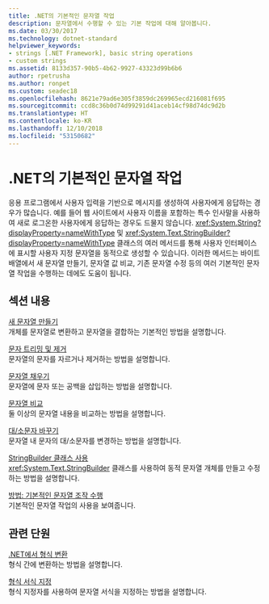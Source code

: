 ```yaml
---
title: .NET의 기본적인 문자열 작업
description: 문자열에서 수행할 수 있는 기본 작업에 대해 알아봅니다.
ms.date: 03/30/2017
ms.technology: dotnet-standard
helpviewer_keywords:
- strings [.NET Framework], basic string operations
- custom strings
ms.assetid: 8133d357-90b5-4b62-9927-43323d99b6b6
author: rpetrusha
ms.author: ronpet
ms.custom: seadec18
ms.openlocfilehash: 8621e79ad6e305f3859dc269965ecd216081f695
ms.sourcegitcommit: ccd8c36b0d74d99291d41aceb14cf98d74dc9d2b
ms.translationtype: HT
ms.contentlocale: ko-KR
ms.lasthandoff: 12/10/2018
ms.locfileid: "53150682"
---
```

# <a name="basic-string-operations-in-net"></a>.NET의 기본적인 문자열 작업
응용 프로그램에서 사용자 입력을 기반으로 메시지를 생성하여 사용자에게 응답하는 경우가 많습니다. 예를 들어 웹 사이트에서 사용자 이름을 포함하는 특수 인사말을 사용하여 새로 로그온한 사용자에게 응답하는 경우도 드물지 않습니다. <xref:System.String?displayProperty=nameWithType> 및 <xref:System.Text.StringBuilder?displayProperty=nameWithType> 클래스의 여러 메서드를 통해 사용자 인터페이스에 표시할 사용자 지정 문자열을 동적으로 생성할 수 있습니다. 이러한 메서드는 바이트 배열에서 새 문자열 만들기, 문자열 값 비교, 기존 문자열 수정 등의 여러 기본적인 문자열 작업을 수행하는 데에도 도움이 됩니다.  
  
## <a name="in-this-section"></a>섹션 내용  
 [새 문자열 만들기](../../../docs/standard/base-types/creating-new.md)  
 개체를 문자열로 변환하고 문자열을 결합하는 기본적인 방법을 설명합니다.  
  
 [문자 트리밍 및 제거](../../../docs/standard/base-types/trimming.md)  
 문자열의 문자를 자르거나 제거하는 방법을 설명합니다.  
  
 [문자열 채우기](../../../docs/standard/base-types/padding.md)  
 문자열에 문자 또는 공백을 삽입하는 방법을 설명합니다.  
  
 [문자열 비교](../../../docs/standard/base-types/comparing.md)  
 둘 이상의 문자열 내용을 비교하는 방법을 설명합니다.  
  
 [대/소문자 바꾸기](../../../docs/standard/base-types/changing-case.md)  
 문자열 내 문자의 대/소문자를 변경하는 방법을 설명합니다.  
  
 [StringBuilder 클래스 사용](../../../docs/standard/base-types/stringbuilder.md)  
 <xref:System.Text.StringBuilder> 클래스를 사용하여 동적 문자열 개체를 만들고 수정하는 방법을 설명합니다.  
  
 [방법: 기본적인 문자열 조작 수행](../../../docs/standard/base-types/basic-manipulations.md)  
 기본적인 문자열 작업의 사용을 보여줍니다.  
  
## <a name="related-sections"></a>관련 단원  
 [.NET에서 형식 변환](../../../docs/standard/base-types/type-conversion.md)  
 형식 간에 변환하는 방법을 설명합니다.  
  
 [형식 서식 지정](../../../docs/standard/base-types/formatting-types.md)  
 형식 지정자를 사용하여 문자열 서식을 지정하는 방법을 설명합니다.
